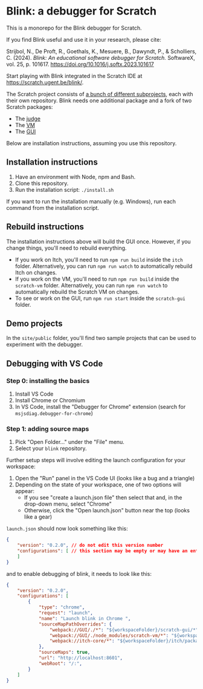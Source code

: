 # Blink: a debugger for Scratch

This is a monorepo for the Blink debugger for Scratch.

If you find Blink useful and use it in your research, please cite:

Strijbol, N., De Proft, R., Goethals, K., Mesuere, B., Dawyndt, P., & Scholliers, C. (2024). _Blink: An educational software debugger for Scratch._ SoftwareX, vol. 25, p. 101617. https://doi.org/10.1016/j.softx.2023.101617

Start playing with Blink integrated in the Scratch IDE at https://scratch.ugent.be/blink/.

The Scratch project consists of [a bunch of different subprojects](https://github.com/scratchfoundation/scratch-gui/wiki/Getting-Started#repos), each with their own repository. Blink needs one additional package and a fork of two Scratch packages:

- The [judge](https://github.com/scratch4d/itch/tree/debugger)
- The [VM](https://github.com/scratch4d/scratch-vm/tree/debugger)
- The [GUI](https://github.com/scratch4d/scratch-gui/tree/debugger)

Below are installation instructions, assuming you use this repository.

## Installation instructions

1. Have an environment with Node, npm and Bash.
2. Clone this repository.
3. Run the installation script: `./install.sh`

If you want to run the installation manually (e.g. Windows), run each command from the installation script.

## Rebuild instructions

The installation instructions above will build the GUI once.
However, if you change things, you'll need to rebuild everything.

- If you work on Itch, you'll need to run `npm run build` inside the `itch` folder. Alternatively, you can run `npm run watch` to automatically rebuild Itch on changes.
- If you work on the VM, you'll need to run `npm run build` inside the `scratch-vm` folder. Alternatively, you can run `npm run watch` to automatically rebuild the Scratch VM on changes.
- To see or work on the GUI, run `npm run start` inside the `scratch-gui` folder.

## Demo projects

In the `site/public` folder, you'll find two sample projects that can be used to experiment with the debugger.

## Debugging with VS Code

### Step 0: installing the basics

1. Install VS Code 
2. Install Chrome or Chromium
3. In VS Code, install the "Debugger for Chrome" extension (search for `msjsdiag.debugger-for-chrome`)

### Step 1: adding source maps

1. Pick "Open Folder..." under the "File" menu.
2. Select your `blink` repository.

Further setup steps will involve editing the launch configuration for your workspace:

1. Open the "Run" panel in the VS Code UI (looks like a bug and a triangle)
2. Depending on the state of your workspace, one of two options will appear: 
    * If you see "create a launch.json file" then select that and, in the drop-down menu, select "Chrome"
    * Otherwise, click the "Open launch.json" button near the top (looks like a gear)

`launch.json` should now look something like this:

```json
{
    "version": "0.2.0", // do not edit this version number
    "configurations": [ // this section may be empty or may have an entry with type "chrome"
    ]
}
```

and to enable debugging of blink, it needs to look like this:

```json
{
    "version": "0.2.0", 
    "configurations": [ 
        {
            "type": "chrome",
            "request": "launch",
            "name": "Launch blink in Chrome ",
            "sourceMapPathOverrides": {
                "webpack://GUI/./*": "${workspaceFolder}/scratch-gui/*",
                "webpack://GUI/./node_modules/scratch-vm/*": "${workspaceFolder}/scratch-vm/*",
                "webpack://itch-core/*": "${workspaceFolder}/itch/packages/core/*"
            },
            "sourceMaps": true,
            "url": "http://localhost:8601", 
            "webRoot": "/:", 
        }
    ]
}
```

